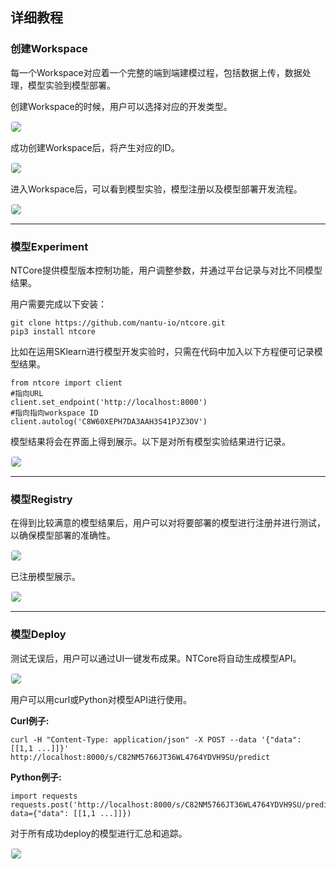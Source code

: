 ##  <b>详细教程</b> <!-- {docsify-ignore} -->

### 创建Workspace
每一个Workspace对应着一个完整的端到端建模过程，包括数据上传，数据处理，模型实验到模型部署。

创建Workspace的时候，用户可以选择对应的开发类型。

<img src="../media/workspace-create.png" style="border:1px solid #F7F7F7; border-radius:5px;" />

成功创建Workspace后，将产生对应的ID。

<img src="../media/workspace-id.png" style="border:1px solid #F7F7F7; border-radius:5px;" />

进入Workspace后，可以看到模型实验，模型注册以及模型部署开发流程。

<img src="../media/workspace-development.png" style="border:1px solid #F7F7F7; border-radius:5px;" />

---
### 模型Experiment
NTCore提供模型版本控制功能，用户调整参数，并通过平台记录与对比不同模型结果。

用户需要完成以下安装：

```
git clone https://github.com/nantu-io/ntcore.git
pip3 install ntcore
```

比如在运用SKlearn进行模型开发实验时，只需在代码中加入以下方程便可记录模型结果。

```
from ntcore import client
#指向URL
client.set_endpoint('http://localhost:8000')
#指向指向workspace ID
client.autolog('C8W60XEPH7DA3AAH3S41PJZ3OV')
```

模型结果将会在界面上得到展示。以下是对所有模型实验结果进行记录。

<img src="../media/workspace-experiment.png" style="border:1px solid #F7F7F7; border-radius:5px;" />

---
### 模型Registry
在得到比较满意的模型结果后，用户可以对将要部署的模型进行注册并进行测试，以确保模型部署的准确性。

<img src="../media/workspace-reg.png" style="border:1px solid #F7F7F7; border-radius:5px;" />

已注册模型展示。

<img src="../media/workspace-reg-UI.png" style="border:1px solid #F7F7F7; border-radius:5px;" />

---
### 模型Deploy
测试无误后，用户可以通过UI一键发布成果。NTCore将自动生成模型API。

<img src="../media/workspace-deploy.png" style="border:1px solid #F7F7F7; border-radius:5px;" />

用户可以用curl或Python对模型API进行使用。

<b>Curl例子:</b>
```
curl -H "Content-Type: application/json" -X POST --data '{"data": [[1,1 ...]]}' http://localhost:8000/s/C82NM5766JT36WL4764YDVH9SU/predict
```

<b>Python例子:</b>
```
import requests
requests.post('http://localhost:8000/s/C82NM5766JT36WL4764YDVH9SU/predict', data={"data": [[1,1 ...]]})
```

对于所有成功deploy的模型进行汇总和追踪。

<img src="../media/workspace-model-track.png" style="border:1px solid #F7F7F7; border-radius:5px;" />
